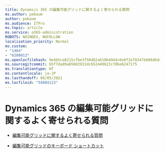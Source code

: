```yaml
---
title: Dynamics 365 の編集可能グリッドに関するよく寄せられる質問
ms.author: pebaum
author: pebaum
ms.audience: ITPro
ms.topic: article
ms.service: o365-administration
ROBOTS: NOINDEX, NOFOLLOW
localization_priority: Normal
ms.custom:
- "1464"
- "6200013"
ms.openlocfilehash: 9e4b5ce8215cfbe3f50d82a61064944c6e0f2ef8347b608d6dc81cd8cf66d2e6
ms.sourcegitcommit: b5f7da89a650d2915dc652449623c78be6247175
ms.translationtype: HT
ms.contentlocale: ja-JP
ms.lasthandoff: 08/05/2021
ms.locfileid: "54004123"
---
```

# <a name="dynamics-365-editable-grid-faqs"></a>Dynamics 365 の編集可能グリッドに関するよく寄せられる質問

* [編集可能グリッドに関するよく寄せられる質問](https://docs.microsoft.com/dynamics365/customer-engagement/customize/make-grids-lists-editable-custom-control#frequently-asked-questions-faqs)

* [編集可能グリッドのキーボード ショートカット](https://docs.microsoft.com/dynamics365/customer-engagement/basics/keyboard-shortcuts#editable-grids-views)

